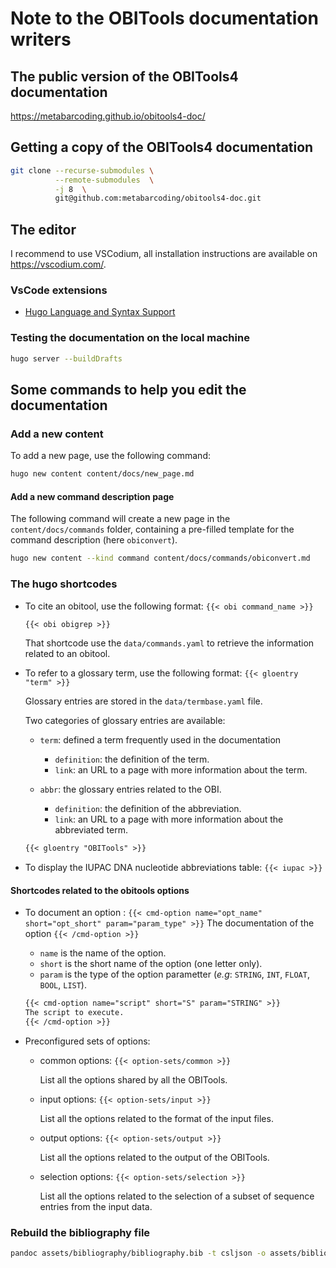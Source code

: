 # Note to the OBITools documentation writers

## The public version of the OBITools4 documentation

https://metabarcoding.github.io/obitools4-doc/

## Getting a copy of the OBITools4 documentation

```bash
git clone --recurse-submodules \
          --remote-submodules  \
          -j 8  \
          git@github.com:metabarcoding/obitools4-doc.git
```

## The editor

I recommend to use VSCodium, all installation instructions are available on https://vscodium.com/.

### VsCode extensions

- [Hugo Language and Syntax Support](https://marketplace.visualstudio.com/items?itemName=budparr.language-hugo-vscode)


### Testing the documentation on the local machine

```bash
hugo server --buildDrafts
```


## Some commands to help you edit the documentation

### Add a new content

To add a new page, use the following command:

```bash
hugo new content content/docs/new_page.md
```

#### Add a new command description page

The following command will create a new page in the `content/docs/commands` folder,
containing a pre-filled template for the command description (here `obiconvert`).

```bash
hugo new content --kind command content/docs/commands/obiconvert.md
```

### The hugo shortcodes

- To cite an obitool, use the following format: `{{< obi command_name >}}`
  
  ```md
  {{< obi obigrep >}}
  ```

  That shortcode use the `data/commands.yaml` to retrieve the information
  related to an obitool.

- To refer to a glossary term, use the following format: `{{< gloentry "term" >}}`

  Glossary entries are stored in the `data/termbase.yaml` file.

  Two categories of glossary entries are available:
  - `term`: defined a term frequently used in the documentation
    - `definition`: the definition of the term.
    - `link`: an URL to a page with more information about the term.
  
  - `abbr`: the glossary entries related to the OBI.
    - `definition`: the definition of the abbreviation.
    - `link`: an URL to a page with more information about the abbreviated term.

  ```md
  {{< gloentry "OBITools" >}}
  ```

- To display the IUPAC DNA nucleotide abbreviations table: `{{< iupac >}}`
  
#### Shortcodes related to the obitools options

- To document an option : `{{< cmd-option name="opt_name" short="opt_short" param="param_type" >}}`
  The documentation of the option 
  `{{< /cmd-option >}}`

  - `name` is the name of the option.
  - `short` is the short name of the option (one letter only).
  - `param` is the type of the option parametter (*e.g*: `STRING`, `INT`, `FLOAT`, `BOOL`, `LIST`).

  ```md
  {{< cmd-option name="script" short="S" param="STRING" >}}
  The script to execute.
  {{< /cmd-option >}}
  ```

- Preconfigured sets of options: 
    - common options: `{{< option-sets/common >}}`
  
      List all the options shared by all the OBITools.

    - input options: `{{< option-sets/input >}}`
  
      List all the options related to the format of the input files.

    - output options: `{{< option-sets/output >}}`
  
      List all the options related to the output of the OBITools.

    - selection options: `{{< option-sets/selection >}}`
  
      List all the options related to the selection of a subset of sequence entries from the input data.
      
### Rebuild the bibliography file 

```bash
pandoc assets/bibliography/bibliography.bib -t csljson -o assets/bibliography/bibliography.json
```
